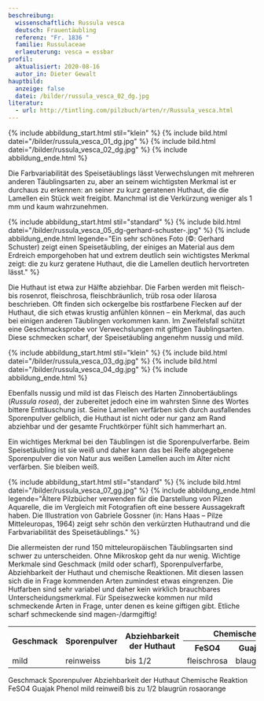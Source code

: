 ```yaml
---
beschreibung:
  wissenschaftlich: Russula vesca
  deutsch: Frauentäubling
  referenz: "Fr. 1836 "
  familie: Russulaceae
  erlaeuterung: vesca = essbar
profil:
  aktualisiert: 2020-08-16
  autor_in: Dieter Gewalt
hauptbild:
  anzeige: false
  datei: /bilder/russula_vesca_02_dg.jpg
literatur:
  - url: http://tintling.com/pilzbuch/arten/r/Russula_vesca.html
---
```

{% include abbildung_start.html stil="klein" %}
{% include bild.html datei="/bilder/russula_vesca_01_dg.jpg" %}
{% include bild.html datei="/bilder/russula_vesca_02_dg.jpg" %}
{% include abbildung_ende.html %}

Die Farbvariabilität des Speisetäublings lässt Verwechslungen mit mehreren anderen Täublingsarten zu, aber an seinem wichtigsten Merkmal ist er durchaus zu erkennen: an seiner zu kurz geratenen Huthaut, die die Lamellen ein Stück weit freigibt. Manchmal ist die Verkürzung weniger als 1 mm und kaum wahrzunehmen.

{% include abbildung_start.html stil="standard" %}
{% include bild.html datei="/bilder/russula_vesca_05_dg-gerhard-schuster-.jpg" %}
{% include abbildung_ende.html legende="Ein sehr schönes Foto (©: Gerhard Schuster) zeigt einen Speisetäubling, der einiges an  Material aus dem Erdreich emporgehoben hat und extrem deutlich sein wichtigstes Merkmal zeigt: die zu kurz geratene Huthaut, die die Lamellen deutlich hervortreten lässt." %}

Die Huthaut ist etwa zur Hälfte abziehbar. Die Farben werden mit fleisch- bis rosenrot, fleischrosa, fleischbräunlich, trüb rosa oder lilarosa beschrieben. Oft finden sich ockergelbe bis rostfarbene Flecken auf der Huthaut, die sich etwas krustig anfühlen können – ein Merkmal, das auch bei einigen anderen Täublingen vorkommen kann. Im Zweifelsfall schützt eine Geschmacksprobe vor Verwechslungen mit giftigen Täublingsarten. Diese schmecken scharf, der Speisetäubling angenehm nussig und mild.

{% include abbildung_start.html stil="klein" %}
{% include bild.html datei="/bilder/russula_vesca_03_dg.jpg" %}
{% include bild.html datei="/bilder/russula_vesca_04_dg.jpg" %}
{% include abbildung_ende.html %}

Ebenfalls nussig und mild ist das Fleisch des Harten Zinnobertäublings (*Russula rosea*), der zubereitet jedoch eine im wahrsten Sinne des Wortes bittere Enttäuschung ist. Seine Lamellen verfärben sich durch ausfallendes Sporenpulver gelblich, die Huthaut ist nicht oder nur ganz am Rand abziehbar und der gesamte Fruchtkörper fühlt sich hammerhart an.

Ein wichtiges Merkmal bei den Täublingen ist die Sporenpulverfarbe. Beim Speisetäubling ist sie weiß und daher kann das bei Reife abgegebene Sporenpulver die von Natur aus weißen Lamellen auch im Alter nicht verfärben. Sie bleiben weiß.

{% include abbildung_start.html stil="standard" %}
{% include bild.html datei="/bilder/russula_vesca_07_gg.jpg" %}
{% include abbildung_ende.html legende="Ältere Pilzbücher verwenden für die Darstellung von Pilzen Aquarelle, die im Vergleich mit Fotografien oft eine bessere Aussagekraft haben. Die Illustration von Gabriele Gossner (in: Hans Haas – Pilze Mitteleuropas, 1964) zeigt sehr schön den verkürzten Huthautrand und die Farbvariabilität des Speisetäublings." %}

Die allermeisten der rund 150 mitteleuropäischen Täublingsarten sind schwer zu unterscheiden. Ohne Mikroskop geht da nur wenig. Wichtige Merkmale sind Geschmack (mild oder scharf), Sporenpulverfarbe, Abziehbarkeit der Huthaut und chemische Reaktionen. Mit diesen lassen sich die in Frage kommenden Arten zumindest etwas eingrenzen. Die Hutfarben sind sehr variabel und daher kein wirklich brauchbares Unterscheidungsmerkmal. Für Speisezwecke kommen nur mild schmeckende Arten in Frage, unter denen es keine giftigen gibt. Etliche scharf schmeckende sind magen-/darmgiftig!


<div class="table-responsive">
  <table class="table taeubling">
    <tr>
      <th rowspan="2">Geschmack</th>
      <th rowspan="2">Sporenpulver</th>
      <th rowspan="2">Abziehbarkeit der Huthaut</th>
      <th colspan="3" class="text-center">Chemische Reaktion</th>
    </tr>
    <tr>
      <th>FeSO4</th>
      <th>Guajak</th>
      <th>Phenol</th>
    </tr>
    <tr>
      <td>mild</td>
      <td>reinweiss</td>
      <td>bis 1/2</td>
      <td>fleischrosa</td>
      <td>blaugrün</td>
      <td>rosaorange</td>    
    </tr>
  </table>
</div>

				
					
Geschmack	Sporenpulver	Abziehbarkeit der Huthaut	Chemische Reaktion
			FeSO4	Guajak	Phenol
mild	reinweiß	bis zu 1/2		blaugrün	rosaorange
 
 
